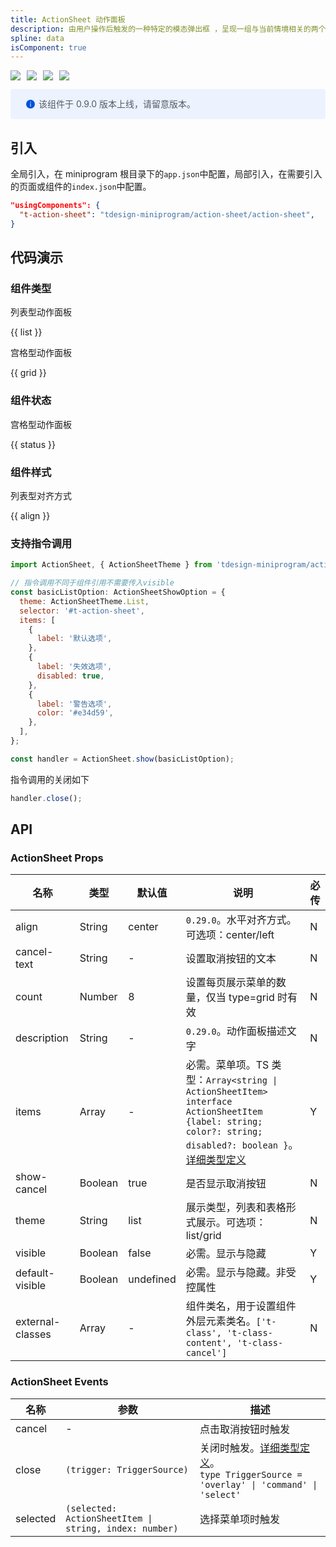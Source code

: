 ```yaml
---
title: ActionSheet 动作面板
description: 由用户操作后触发的一种特定的模态弹出框 ，呈现一组与当前情境相关的两个或多个选项。
spline: data
isComponent: true
---
```


<span class="coverages-badge" style="margin-right: 10px"><img src="https://img.shields.io/badge/coverages%3A%20lines-100%25-blue" /></span><span class="coverages-badge" style="margin-right: 10px"><img src="https://img.shields.io/badge/coverages%3A%20functions-100%25-blue" /></span><span class="coverages-badge" style="margin-right: 10px"><img src="https://img.shields.io/badge/coverages%3A%20statements-100%25-blue" /></span><span class="coverages-badge" style="margin-right: 10px"><img src="https://img.shields.io/badge/coverages%3A%20branches-89%25-blue" /></span>

<div style="background: #ecf2fe; display: flex; align-items: center; line-height: 20px; padding: 14px 24px; border-radius: 3px; color: #555a65">
  <svg fill="none" viewBox="0 0 16 16" width="16px" height="16px" style="margin-right: 5px">
    <path fill="#0052d9" d="M8 15A7 7 0 108 1a7 7 0 000 14zM7.4 4h1.2v1.2H7.4V4zm.1 2.5h1V12h-1V6.5z" fillOpacity="0.9"></path>
  </svg>
  该组件于 0.9.0 版本上线，请留意版本。
</div>

## 引入

全局引入，在 miniprogram 根目录下的`app.json`中配置，局部引入，在需要引入的页面或组件的`index.json`中配置。

```json
"usingComponents": {
  "t-action-sheet": "tdesign-miniprogram/action-sheet/action-sheet",
}
```

## 代码演示

### 组件类型

列表型动作面板

{{ list }}

宫格型动作面板

{{ grid }}

### 组件状态

宫格型动作面板

{{ status }}

### 组件样式

列表型对齐方式

{{ align }}

### 支持指令调用

```javascript
import ActionSheet, { ActionSheetTheme } from 'tdesign-miniprogram/action-sheet/index';

// 指令调用不同于组件引用不需要传入visible
const basicListOption: ActionSheetShowOption = {
  theme: ActionSheetTheme.List,
  selector: '#t-action-sheet',
  items: [
    {
      label: '默认选项',
    },
    {
      label: '失效选项',
      disabled: true,
    },
    {
      label: '警告选项',
      color: '#e34d59',
    },
  ],
};

const handler = ActionSheet.show(basicListOption);
```

指令调用的关闭如下

```javascript
handler.close();
```

## API

### ActionSheet Props

 名称               | 类型      | 默认值       | 说明                                                                                                                                                                                                                              | 必传 
------------------|---------|-----------|---------------------------------------------------------------------------------------------------------------------------------------------------------------------------------------------------------------------------------|----
 align            | String  | center    | `0.29.0`。水平对齐方式。可选项：center/left                                                                                                                                                                                                 | N  
 cancel-text      | String  | -         | 设置取消按钮的文本                                                                                                                                                                                                                       | N  
 count            | Number  | 8         | 设置每页展示菜单的数量，仅当 type=grid 时有效                                                                                                                                                                                                    | N  
 description      | String  | -         | `0.29.0`。动作面板描述文字                                                                                                                                                                                                               | N  
 items            | Array   | -         | 必需。菜单项。TS 类型：`Array<string \| ActionSheetItem>` `interface ActionSheetItem {label: string; color?: string; disabled?: boolean }`。[详细类型定义](https://github.com/Tencent/tdesign-miniprogram/tree/develop/src/action-sheet/type.ts) | Y  
 show-cancel      | Boolean | true      | 是否显示取消按钮                                                                                                                                                                                                                        | N  
 theme            | String  | list      | 展示类型，列表和表格形式展示。可选项：list/grid                                                                                                                                                                                                    | N  
 visible          | Boolean | false     | 必需。显示与隐藏                                                                                                                                                                                                                        | Y  
 default-visible  | Boolean | undefined | 必需。显示与隐藏。非受控属性                                                                                                                                                                                                                  | Y  
 external-classes | Array   | -         | 组件类名，用于设置组件外层元素类名。`['t-class', 't-class-content', 't-class-cancel']`                                                                                                                                                            | N  

### ActionSheet Events

 名称       | 参数                                                     | 描述                                                                                                                                                                        
----------|--------------------------------------------------------|---------------------------------------------------------------------------------------------------------------------------------------------------------------------------
 cancel   | \-                                                     | 点击取消按钮时触发                                                                                                                                                                 
 close    | `(trigger: TriggerSource)`                             | 关闭时触发。[详细类型定义](https://github.com/Tencent/tdesign-miniprogram/tree/develop/src/action-sheet/type.ts)。<br/>`type TriggerSource = 'overlay' \| 'command' \| 'select' `<br/> 
 selected | `(selected: ActionSheetItem \| string, index: number)` | 选择菜单项时触发                                                                                                                                                                  

